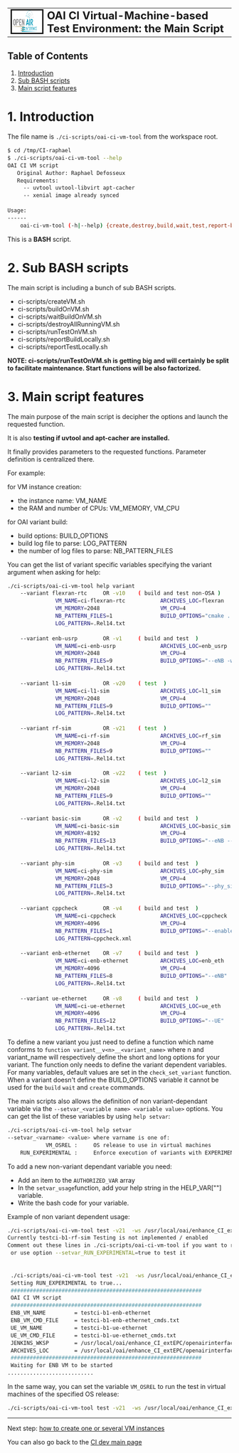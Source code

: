 <table style="border-collapse: collapse; border: none;">
  <tr style="border-collapse: collapse; border: none;">
    <td style="border-collapse: collapse; border: none;">
      <a href="http://www.openairinterface.org/">
         <img src="../../doc/images/oai_final_logo.png" alt="" border=3 height=50 width=150>
         </img>
      </a>
    </td>
    <td style="border-collapse: collapse; border: none; vertical-align: center;">
      <b><font size = "5">OAI CI Virtual-Machine-based Test Environment: the Main Script</font></b>
    </td>
  </tr>
</table>

## Table of Contents ##

1.  [Introduction](#1-introduction)
2.  [Sub BASH scripts](#2-sub-bash-scripts)
3.  [Main script features](#3-main-script-features)

# 1. Introduction #

The file name is `./ci-scripts/oai-ci-vm-tool` from the workspace root.

```bash
$ cd /tmp/CI-raphael
$ ./ci-scripts/oai-ci-vm-tool --help
OAI CI VM script
   Original Author: Raphael Defosseux
   Requirements:
     -- uvtool uvtool-libvirt apt-cacher
     -- xenial image already synced

Usage:
------
    oai-ci-vm-tool (-h|--help) {create,destroy,build,wait,test,report-build,report-test} ...

```

This is a **BASH** script.


# 2. Sub BASH scripts #

The main script is including a bunch of sub BASH scripts.

*  ci-scripts/createVM.sh
*  ci-scripts/buildOnVM.sh
*  ci-scripts/waitBuildOnVM.sh
*  ci-scripts/destroyAllRunningVM.sh
*  ci-scripts/runTestOnVM.sh
*  ci-scripts/reportBuildLocally.sh
*  ci-scripts/reportTestLocally.sh

**NOTE: ci-scripts/runTestOnVM.sh is getting big and will certainly be split to facilitate maintenance. Start functions will be also factorized.**

# 3. Main script features #

The main purpose of the main script is decipher the options and launch the requested function.

It is also **testing if uvtool and apt-cacher are installed.**

It finally provides parameters to the requested functions. Parameter definition is centralized there.

For example:

for VM instance creation:

*  the instance name:  VM_NAME
*  the RAM and number of CPUs: VM_MEMORY, VM_CPU

for OAI variant build:

*  build options: BUILD_OPTIONS
*  build log file to parse: LOG_PATTERN
*  the number of log files to parse: NB_PATTERN_FILES

You can get the list of variant specific variables specifying the variant argument when asking for help:

``` bash
./ci-scripts/oai-ci-vm-tool help variant
    --variant flexran-rtc     OR -v10    ( build and test non-OSA )
               VM_NAME=ci-flexran-rtc           ARCHIVES_LOC=flexran        
               VM_MEMORY=2048                   VM_CPU=4              
               NB_PATTERN_FILES=1               BUILD_OPTIONS="cmake . && make -j2"
               LOG_PATTERN=.Rel14.txt     

    --variant enb-usrp        OR -v1     ( build and test  )
               VM_NAME=ci-enb-usrp              ARCHIVES_LOC=enb_usrp       
               VM_MEMORY=2048                   VM_CPU=4              
               NB_PATTERN_FILES=9               BUILD_OPTIONS="--eNB -w USRP"
               LOG_PATTERN=.Rel14.txt     

    --variant l1-sim          OR -v20    ( test  )
               VM_NAME=ci-l1-sim                ARCHIVES_LOC=l1_sim         
               VM_MEMORY=2048                   VM_CPU=4              
               NB_PATTERN_FILES=9               BUILD_OPTIONS=""             
               LOG_PATTERN=.Rel14.txt     

    --variant rf-sim          OR -v21    ( test  )
               VM_NAME=ci-rf-sim                ARCHIVES_LOC=rf_sim         
               VM_MEMORY=2048                   VM_CPU=4              
               NB_PATTERN_FILES=9               BUILD_OPTIONS=""             
               LOG_PATTERN=.Rel14.txt     

    --variant l2-sim          OR -v22    ( test  )
               VM_NAME=ci-l2-sim                ARCHIVES_LOC=l2_sim         
               VM_MEMORY=2048                   VM_CPU=4              
               NB_PATTERN_FILES=9               BUILD_OPTIONS=""             
               LOG_PATTERN=.Rel14.txt     

    --variant basic-sim       OR -v2     ( build and test  )
               VM_NAME=ci-basic-sim             ARCHIVES_LOC=basic_sim      
               VM_MEMORY=8192                   VM_CPU=4              
               NB_PATTERN_FILES=13              BUILD_OPTIONS="--eNB --UE"   
               LOG_PATTERN=.Rel14.txt     

    --variant phy-sim         OR -v3     ( build and test  )
               VM_NAME=ci-phy-sim               ARCHIVES_LOC=phy_sim        
               VM_MEMORY=2048                   VM_CPU=4              
               NB_PATTERN_FILES=3               BUILD_OPTIONS="--phy_simulators"
               LOG_PATTERN=.Rel14.txt     

    --variant cppcheck        OR -v4     ( build and test  )
               VM_NAME=ci-cppcheck              ARCHIVES_LOC=cppcheck       
               VM_MEMORY=4096                   VM_CPU=4              
               NB_PATTERN_FILES=1               BUILD_OPTIONS="--enable=warning --force --xml --xml-version=2 --suppressions-list=ci-scripts/cppcheck_suppressions.list -I common/utils -j4"
               LOG_PATTERN=cppcheck.xml   

    --variant enb-ethernet    OR -v7     ( build and test  )
               VM_NAME=ci-enb-ethernet          ARCHIVES_LOC=enb_eth        
               VM_MEMORY=4096                   VM_CPU=4              
               NB_PATTERN_FILES=8               BUILD_OPTIONS="--eNB"        
               LOG_PATTERN=.Rel14.txt     

    --variant ue-ethernet     OR -v8     ( build and test  )
               VM_NAME=ci-ue-ethernet           ARCHIVES_LOC=ue_eth         
               VM_MEMORY=4096                   VM_CPU=4              
               NB_PATTERN_FILES=12              BUILD_OPTIONS="--UE"         
               LOG_PATTERN=.Rel14.txt     

```

To define a new variant you just need to define a function which name conforms to `function variant__v<n>__<variant_name>` where n and variant_name will respectively define the short and long options for your variant. The function only needs to define the variant dependent variables. For many variables, default values are set in the `check_set_variant` function. When a variant doesn't define the BUILD_OPTIONS variable it cannot be used for the `build` `wait` and `create` commands.

The main scripts also allows the definition of non variant-dependant variable via the `--setvar_<variable name> <variable value>` options.
You can get the list of these variables by using `help setvar`:

```BASH
./ci-scripts/oai-ci-vm-tool help setvar
--setvar_<varname> <value> where varname is one of:
            VM_OSREL :     OS release to use in virtual machines
    RUN_EXPERIMENTAL :     Enforce execution of variants with EXPERIMENTAL variable set to "true"
```

To add a new non-variant dependant variable you need:
* Add an item to the `AUTHORIZED_VAR` array
* In the `setvar_usage`function,  add your help string in the HELP_VAR["<your variable name>"] variable.
* Write the bash code for your variable.

Example of non variant dependent usage:

``` bash
./ci-scripts/oai-ci-vm-tool test -v21  -ws /usr/local/oai/enhance_CI_extEPC/openairinterface5g -id 1 -jn testci
Currently testci-b1-rf-sim Testing is not implemented / enabled
Comment out these lines in ./ci-scripts/oai-ci-vm-tool if you want to run it
 or use option --setvar_RUN_EXPERIMENTAL=true to test it


 ./ci-scripts/oai-ci-vm-tool test -v21  -ws /usr/local/oai/enhance_CI_extEPC/openairinterface5g -id 1 -jn testci --setvar_RUN_EXPERIMENTAL true
 Setting RUN_EXPERIMENTAL to true...
 ############################################################
 OAI CI VM script
 ############################################################
 ENB_VM_NAME         = testci-b1-enb-ethernet
 ENB_VM_CMD_FILE     = testci-b1-enb-ethernet_cmds.txt
 UE_VM_NAME          = testci-b1-ue-ethernet
 UE_VM_CMD_FILE      = testci-b1-ue-ethernet_cmds.txt
 JENKINS_WKSP        = /usr/local/oai/enhance_CI_extEPC/openairinterface5g
 ARCHIVES_LOC        = /usr/local/oai/enhance_CI_extEPC/openairinterface5g/archives/rf_sim/test
 ############################################################
 Waiting for ENB VM to be started
...........................
```

In the same way, you can set the variable `VM_OSREL` to run the test in virtual machines of the specified OS release:

``` bash
./ci-scripts/oai-ci-vm-tool test -v21  -ws /usr/local/oai/enhance_CI_extEPC/openairinterface5g -id 1 -jn testci --setvar_VM_OSREL bionic
```

---

Next step: [how to create one or several VM instances](./vm_based_simulator_create.md)

You can also go back to the [CI dev main page](./ci_dev_home.md)
